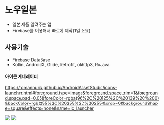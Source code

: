 # 노우일본
 - 일본 제품 알려주는 앱
 - Firebase를 이용해서 빠르게 제작(1일 소요)
 
## 사용기술
 - Firebase DataBase
 - Kotlin, AndroidX, Glide, Retrofit, okhttp3, RxJava
 
#### 아이콘 제네레이터
 https://romannurik.github.io/AndroidAssetStudio/icons-launcher.html#foreground.type=image&foreground.space.trim=1&foreground.space.pad=0.05&foreColor=rgba(96%2C%20125%2C%20139%2C%200)&backColor=rgb(255%2C%20255%2C%20255)&crop=0&backgroundShape=square&effects=none&name=ic_launcher



![](https://github.com/snowpero/resume/blob/master/image/boycottjp_1.png)
![](https://github.com/snowpero/resume/blob/master/image/boycottjp_2.png)
